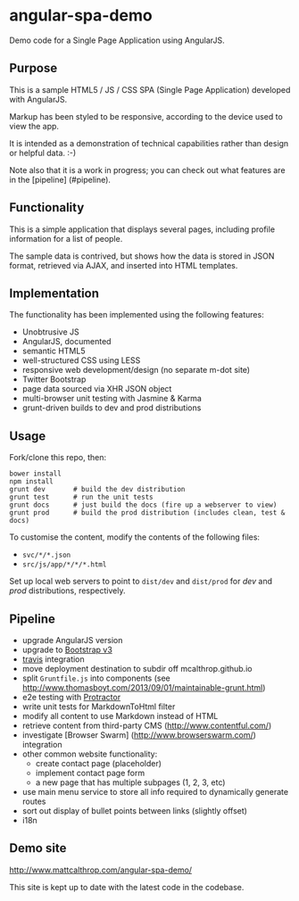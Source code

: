 angular-spa-demo
================

Demo code for a Single Page Application using AngularJS.

## Purpose

This is a sample HTML5 / JS / CSS SPA (Single Page Application) developed with AngularJS.

Markup has been styled to be responsive, according to the device used to view the app.

It is intended as a demonstration of technical capabilities rather than design or helpful data. :-)

Note also that it is a work in progress; you can check out what features are in the [pipeline] (#pipeline).

## Functionality

This is a simple application that displays several pages, including profile information for a list of people.

The sample data is contrived, but shows how the data is stored in JSON format, retrieved via AJAX,
and inserted into HTML templates.

## Implementation

The functionality has been implemented using the following features:
* Unobtrusive JS
* AngularJS, documented
* semantic HTML5
* well-structured CSS using LESS
* responsive web development/design (no separate m-dot site)
* Twitter Bootstrap
* page data sourced via XHR JSON object
* multi-browser unit testing with Jasmine & Karma
* grunt-driven builds to dev and prod distributions

## Usage

Fork/clone this repo, then:
```
bower install
npm install
grunt dev       # build the dev distribution
grunt test      # run the unit tests
grunt docs      # just build the docs (fire up a webserver to view)
grunt prod      # build the prod distribution (includes clean, test & docs)
```

To customise the content, modify the contents of the following files:
* `svc/*/*.json`
* `src/js/app/*/*/*.html`

Set up local web servers to point to `dist/dev` and `dist/prod` for _dev_ and _prod_ distributions, respectively.

## Pipeline

- upgrade AngularJS version
- upgrade to [Bootstrap v3](http://getbootstrap.com/getting-started/#download)
- [travis](https://travis-ci.org/) integration
- move deployment destination to subdir off mcalthrop.github.io
- split `Gruntfile.js` into components (see http://www.thomasboyt.com/2013/09/01/maintainable-grunt.html)
- e2e testing with [Protractor](https://github.com/angular/protractor)
- write unit tests for MarkdownToHtml filter
- modify all content to use Markdown instead of HTML
- retrieve content from third-party CMS (http://www.contentful.com/)
- investigate [Browser Swarm] (http://www.browserswarm.com/) integration
- other common website functionality:
  - create contact page (placeholder)
  - implement contact page form
  - a new page that has multiple subpages (1, 2, 3, etc)
- use main menu service to store all info required to dynamically generate routes
- sort out display of bullet points between links (slightly offset)
- i18n

## Demo site
http://www.mattcalthrop.com/angular-spa-demo/

This site is kept up to date with the latest code in the codebase.
